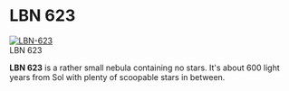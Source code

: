 # LBN 623
[![LBN-623](https://static.wikia.nocookie.net/elite-dangerous/images/c/c2/LBN-623.png/revision/latest/scale-to-width-down/300?cb=20170701165002)](https://static.wikia.nocookie.net/elite-dangerous/images/c/c2/LBN-623.png/revision/latest?cb=20170701165002) 	 		 			 		 		 		 			
LBN 623
 		 	 

**LBN 623** is a rather small nebula containing no stars. It's about 600 light years from Sol with plenty of scoopable stars in between.